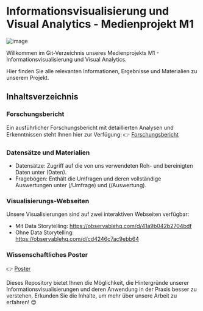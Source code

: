 # Informationsvisualisierung und Visual Analytics - Medienprojekt M1
![image](https://cordis.europa.eu/docs/article/images/2020-03/415479.jpg)

Willkommen im Git-Verzeichnis unseres Medienprojekts M1 - Informationsvisualisierung und Visual Analytics. 

Hier finden Sie alle relevanten Informationen, Ergebnisse und Materialien zu unserem Projekt.

## Inhaltsverzeichnis
### Forschungsbericht
Ein ausführlicher Forschungsbericht mit detaillierten Analysen und Erkenntnissen steht Ihnen hier zur Verfügung:
👉 [Forschungsbericht](M1%20Forschungsbeitrag_Data%20Storytelling.pdf)

### Datensätze und Materialien
- Datensätze: Zugriff auf die von uns verwendeten Roh- und bereinigten Daten unter (Daten). 
- Fragebögen: Enthält die Umfragen und deren vollständige Auswertungen unter (/Umfrage) und (/Auswertung). 

### Visualisierungs-Webseiten
Unsere Visualisierungen sind auf zwei interaktiven Webseiten verfügbar:
- Mit Data Storytelling: https://observablehq.com/d/41a9b042b2704bdf
- Ohne Data Storytelling: https://observablehq.com/d/cd4246c7ac9ebb64

### Wissenschaftliches Poster
👉 [Poster](M1%20wissenschaftliches%20Poster_Data%20Storytelling.pdf)

Dieses Repository bietet Ihnen die Möglichkeit, die Hintergründe unserer Informationsvisualisierungen und deren Anwendung in der Praxis besser zu verstehen. Erkunden Sie die Inhalte, um mehr über unsere Arbeit zu erfahren! 😊
